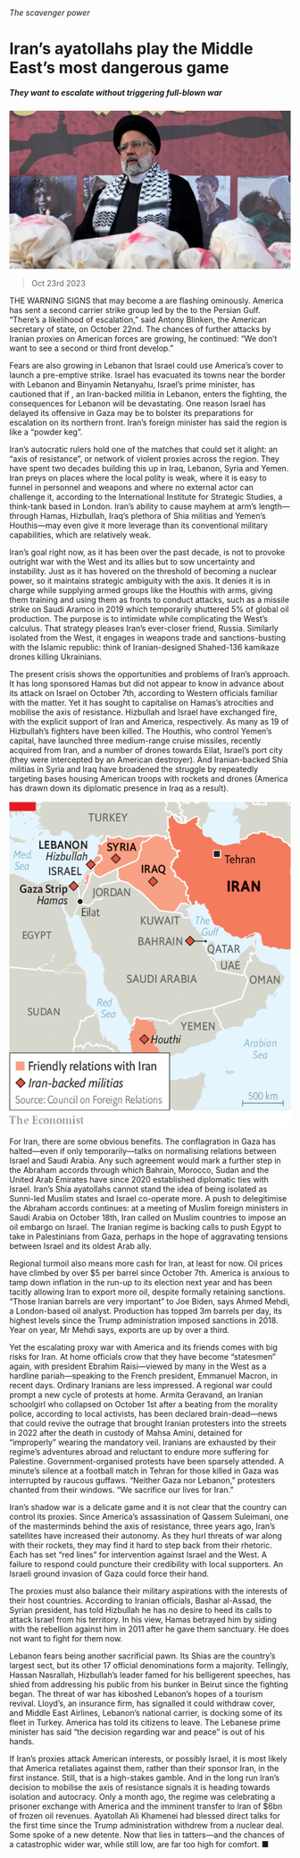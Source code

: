 ###### The scavenger power

# Iran’s ayatollahs play the Middle East’s most dangerous game 

##### They want to escalate without triggering full-blown war 

![image](images/20231028_MAP502.jpg) 

> Oct 23rd 2023 

THE WARNING SIGNS that  may become a  are flashing ominously. America has sent a second carrier strike group led by the  to the Persian Gulf. “There’s a likelihood of escalation,” said Antony Blinken, the American secretary of state, on October 22nd. The chances of further attacks by Iranian proxies on American forces are growing, he continued: “We don’t want to see a second or third front develop.” 

Fears are also growing in Lebanon that Israel could use America’s cover to launch a pre-emptive strike. Israel has evacuated its towns near the border with Lebanon and Binyamin Netanyahu, Israel’s prime minister, has cautioned that if , an Iran-backed militia in Lebanon, enters the fighting, the consequences for Lebanon will be devastating. One reason Israel has delayed its offensive in Gaza may be to bolster its preparations for escalation on its northern front. Iran’s foreign minister has said the region is like a “powder keg”. 


Iran’s autocratic rulers hold one of the matches that could set it alight: an “axis of resistance”, or network of violent proxies across the region. They have spent two decades building this up in Iraq, Lebanon, Syria and Yemen. Iran preys on places where the local polity is weak, where it is easy to funnel in personnel and weapons and where no external actor can challenge it, according to the International Institute for Strategic Studies, a think-tank based in London. Iran’s ability to cause mayhem at arm’s length—through Hamas, Hizbullah, Iraq’s plethora of Shia militias and Yemen’s Houthis—may even give it more leverage than its conventional military capabilities, which are relatively weak. 

Iran’s goal right now, as it has been over the past decade, is not to provoke outright war with the West and its allies but to sow uncertainty and instability. Just as it has hovered on the threshold of becoming a nuclear power, so it maintains strategic ambiguity with the axis. It denies it is in charge while supplying armed groups like the Houthis with arms, giving them training and using them as fronts to conduct attacks, such as a missile strike on Saudi Aramco in 2019 which temporarily shuttered 5% of global oil production. The purpose is to intimidate while complicating the West’s calculus. That strategy pleases Iran’s ever-closer friend, Russia. Similarly isolated from the West, it engages in weapons trade and sanctions-busting with the Islamic republic: think of Iranian-designed Shahed-136 kamikaze drones killing Ukrainians. 

The present crisis shows the opportunities and problems of Iran’s approach. It has long sponsored Hamas but did not appear to know in advance about its attack on Israel on October 7th, according to Western officials familiar with the matter. Yet it has sought to capitalise on Hamas’s atrocities and mobilise the axis of resistance. Hizbullah and Israel have exchanged fire, with the explicit support of Iran and America, respectively. As many as 19 of Hizbullah’s fighters have been killed. The Houthis, who control Yemen’s capital, have launched three medium-range cruise missiles, recently acquired from Iran, and a number of drones towards Eilat, Israel’s port city (they were intercepted by an American destroyer). And Iranian-backed Shia militias in Syria and Iraq have broadened the struggle by repeatedly targeting bases housing American troops with rockets and drones (America has drawn down its diplomatic presence in Iraq as a result).

![image](images/20231028_EPM935.png) 


For Iran, there are some obvious benefits. The conflagration in Gaza has halted—even if only temporarily—talks on normalising relations between Israel and Saudi Arabia. Any such agreement would mark a further step in the Abraham accords through which Bahrain, Morocco, Sudan and the United Arab Emirates have since 2020 established diplomatic ties with Israel. Iran’s Shia ayatollahs cannot stand the idea of being isolated as Sunni-led Muslim states and Israel co-operate more. A push to delegitimise the Abraham accords continues: at a meeting of Muslim foreign ministers in Saudi Arabia on October 18th, Iran called on Muslim countries to impose an oil embargo on Israel. The Iranian regime is backing calls to push Egypt to take in Palestinians from Gaza, perhaps in the hope of aggravating tensions between Israel and its oldest Arab ally.

Regional turmoil also means more cash for Iran, at least for now. Oil prices have climbed by over $5 per barrel since October 7th. America is anxious to tamp down inflation in the run-up to its election next year and has been tacitly allowing Iran to export more oil, despite formally retaining sanctions. “Those Iranian barrels are very important” to Joe Biden, says Ahmed Mehdi, a London-based oil analyst. Production has topped 3m barrels per day, its highest levels since the Trump administration imposed sanctions in 2018. Year on year, Mr Mehdi says, exports are up by over a third.

Yet the escalating proxy war with America and its friends comes with big risks for Iran. At home officials crow that they have become “statesmen” again, with president Ebrahim Raisi—viewed by many in the West as a hardline pariah—speaking to the French president, Emmanuel Macron, in recent days. Ordinary Iranians are less impressed. A regional war could prompt a new cycle of protests at home. Armita Geravand, an Iranian schoolgirl who collapsed on October 1st after a beating from the morality police, according to local activists, has been declared brain-dead—news that could revive the outrage that brought Iranian protesters into the streets in 2022 after the death in custody of Mahsa Amini, detained for “improperly” wearing the mandatory veil. Iranians are exhausted by their regime’s adventures abroad and reluctant to endure more suffering for Palestine. Government-organised protests have been sparsely attended. A minute’s silence at a football match in Tehran for those killed in Gaza was interrupted by raucous guffaws. “Neither Gaza nor Lebanon,” protesters chanted from their windows. “We sacrifice our lives for Iran.”

Iran’s shadow war is a delicate game and it is not clear that the country can control its proxies. Since America’s assassination of Qassem Suleimani, one of the masterminds behind the axis of resistance, three years ago, Iran’s satellites have increased their autonomy. As they hurl threats of war along with their rockets, they may find it hard to step back from their rhetoric. Each has set “red lines” for intervention against Israel and the West. A failure to respond could puncture their credibility with local supporters. An Israeli ground invasion of Gaza could force their hand. 

The proxies must also balance their military aspirations with the interests of their host countries. According to Iranian officials, Bashar al-Assad, the Syrian president, has told Hizbullah he has no desire to heed its calls to attack Israel from his territory. In his view, Hamas betrayed him by siding with the rebellion against him in 2011 after he gave them sanctuary. He does not want to fight for them now. 

Lebanon fears being another sacrificial pawn. Its Shias are the country’s largest sect, but its other 17 official denominations form a majority. Tellingly, Hassan Nasrallah, Hizbullah’s leader famed for his belligerent speeches, has shied from addressing his public from his bunker in Beirut since the fighting began. The threat of war has kiboshed Lebanon’s hopes of a tourism revival. Lloyd’s, an insurance firm, has signalled it could withdraw cover, and Middle East Airlines, Lebanon’s national carrier, is docking some of its fleet in Turkey. America has told its citizens to leave. The Lebanese prime minister has said “the decision regarding war and peace” is out of his hands.

If Iran’s proxies attack American interests, or possibly Israel, it is most likely that America retaliates against them, rather than their sponsor Iran, in the first instance. Still, that is a high-stakes gamble. And in the long run Iran’s decision to mobilise the axis of resistance signals it is heading towards isolation and autocracy. Only a month ago, the regime was celebrating a prisoner exchange with America and the imminent transfer to Iran of $6bn of frozen oil revenues. Ayatollah Ali Khamenei had blessed direct talks for the first time since the Trump administration withdrew from a nuclear deal. Some spoke of a new detente. Now that lies in tatters—and the chances of a catastrophic wider war, while still low, are far too high for comfort. ■

